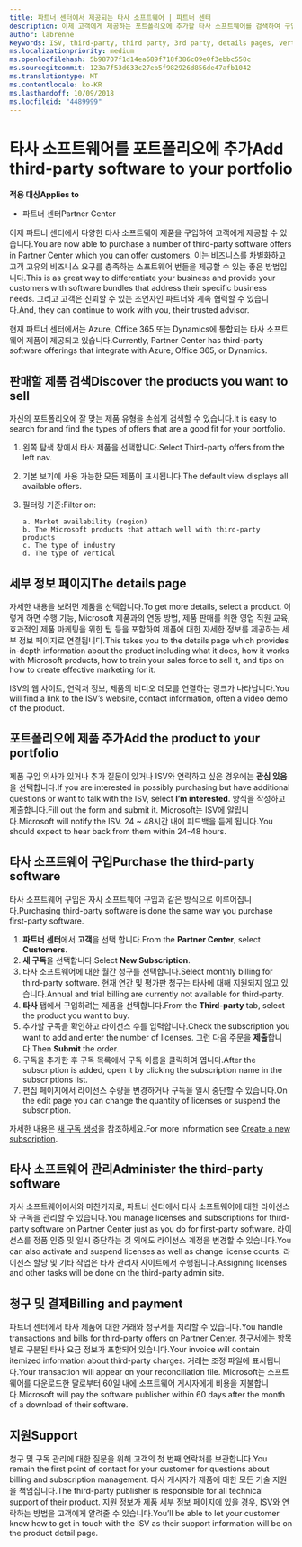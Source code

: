 ```yaml
---
title: 파트너 센터에서 제공되는 타사 소프트웨어 | 파트너 센터
description: 이제 고객에게 제공하는 포트폴리오에 추가할 타사 소프트웨어를 검색하여 구입할 수 있습니다.
author: labrenne
Keywords: ISV, third-party, third party, 3rd party, details pages, vertical software, software publisher
ms.localizationpriority: medium
ms.openlocfilehash: 5b98707f1d14ea689f718f386c09e0f3ebbc558c
ms.sourcegitcommit: 123a7f53d633c27eb5f982926d856de47afb1042
ms.translationtype: MT
ms.contentlocale: ko-KR
ms.lasthandoff: 10/09/2018
ms.locfileid: "4489999"
---
```

# <a name="add-third-party-software-to-your-portfolio"></a><span data-ttu-id="caa65-103">타사 소프트웨어를 포트폴리오에 추가</span><span class="sxs-lookup"><span data-stu-id="caa65-103">Add third-party software to your portfolio</span></span>

**<span data-ttu-id="caa65-104">적용 대상</span><span class="sxs-lookup"><span data-stu-id="caa65-104">Applies to</span></span>** 

- <span data-ttu-id="caa65-105">파트너 센터</span><span class="sxs-lookup"><span data-stu-id="caa65-105">Partner Center</span></span>


<span data-ttu-id="caa65-106">이제 파트너 센터에서 다양한 타사 소프트웨어 제품을 구입하여 고객에게 제공할 수 있습니다.</span><span class="sxs-lookup"><span data-stu-id="caa65-106">You are now able to purchase a number of third-party software offers in Partner Center which you can offer customers.</span></span> <span data-ttu-id="caa65-107">이는 비즈니스를 차별화하고 고객 고유의 비즈니스 요구를 충족하는 소프트웨어 번들을 제공할 수 있는 좋은 방법입니다.</span><span class="sxs-lookup"><span data-stu-id="caa65-107">This is as great way to differentiate your business and provide your customers with software bundles that address their specific business needs.</span></span> <span data-ttu-id="caa65-108">그리고 고객은 신뢰할 수 있는 조언자인 파트너와 계속 협력할 수 있습니다.</span><span class="sxs-lookup"><span data-stu-id="caa65-108">And, they can continue to work with you, their trusted advisor.</span></span>

<span data-ttu-id="caa65-109">현재 파트너 센터에서는 Azure, Office 365 또는 Dynamics에 통합되는 타사 소프트웨어 제품이 제공되고 있습니다.</span><span class="sxs-lookup"><span data-stu-id="caa65-109">Currently, Partner Center has third-party software offerings that integrate with Azure, Office 365, or Dynamics.</span></span>

## <a name="discover-the-products-you-want-to-sell"></a><span data-ttu-id="caa65-110">판매할 제품 검색</span><span class="sxs-lookup"><span data-stu-id="caa65-110">Discover the products you want to sell</span></span>

<span data-ttu-id="caa65-111">자신의 포트폴리오에 잘 맞는 제품 유형을 손쉽게 검색할 수 있습니다.</span><span class="sxs-lookup"><span data-stu-id="caa65-111">It is easy to search for and find the types of offers that are a good fit for your portfolio.</span></span> 
1.  <span data-ttu-id="caa65-112">왼쪽 탐색 창에서 타사 제품을 선택합니다.</span><span class="sxs-lookup"><span data-stu-id="caa65-112">Select Third-party offers from the left nav.</span></span> 
2.  <span data-ttu-id="caa65-113">기본 보기에 사용 가능한 모든 제품이 표시됩니다.</span><span class="sxs-lookup"><span data-stu-id="caa65-113">The default view displays all available offers.</span></span> 
3.  <span data-ttu-id="caa65-114">필터링 기준:</span><span class="sxs-lookup"><span data-stu-id="caa65-114">Filter on:</span></span>

        a. Market availability (region) 
        b. The Microsoft products that attach well with third-party products  
        c. The type of industry 
        d. The type of vertical 

## <a name="the-details-page"></a><span data-ttu-id="caa65-115">세부 정보 페이지</span><span class="sxs-lookup"><span data-stu-id="caa65-115">The details page</span></span>

<span data-ttu-id="caa65-116">자세한 내용을 보려면 제품을 선택합니다.</span><span class="sxs-lookup"><span data-stu-id="caa65-116">To get more details, select a product.</span></span> <span data-ttu-id="caa65-117">이렇게 하면 수행 기능, Microsoft 제품과의 연동 방법, 제품 판매를 위한 영업 직원 교육, 효과적인 제품 마케팅을 위한 팁 등을 포함하여 제품에 대한 자세한 정보를 제공하는 세부 정보 페이지로 연결됩니다.</span><span class="sxs-lookup"><span data-stu-id="caa65-117">This takes you to the details page which provides in-depth information about the product including what it does, how it works with Microsoft products, how to train your sales force to sell it, and tips on how to create effective marketing for it.</span></span> 

<span data-ttu-id="caa65-118">ISV의 웹 사이트, 연락처 정보, 제품의 비디오 데모를 연결하는 링크가 나타납니다.</span><span class="sxs-lookup"><span data-stu-id="caa65-118">You will find a link to the ISV’s website, contact information, often a video demo of the product.</span></span> 

## <a name="add-the-product-to-your-portfolio"></a><span data-ttu-id="caa65-119">포트폴리오에 제품 추가</span><span class="sxs-lookup"><span data-stu-id="caa65-119">Add the product to your portfolio</span></span>

<span data-ttu-id="caa65-120">제품 구입 의사가 있거나 추가 질문이 있거나 ISV와 연락하고 싶은 경우에는 **관심 있음**을 선택합니다.</span><span class="sxs-lookup"><span data-stu-id="caa65-120">If you are interested in possibly purchasing but have additional questions or want to talk with the ISV, select **I’m interested**.</span></span> <span data-ttu-id="caa65-121">양식을 작성하고 제출합니다.</span><span class="sxs-lookup"><span data-stu-id="caa65-121">Fill out the form and submit it.</span></span> <span data-ttu-id="caa65-122">Microsoft는 ISV에 알립니다.</span><span class="sxs-lookup"><span data-stu-id="caa65-122">Microsoft will notify the ISV.</span></span> <span data-ttu-id="caa65-123">24 ~ 48시간 내에 피드백을 듣게 됩니다.</span><span class="sxs-lookup"><span data-stu-id="caa65-123">You should expect to hear back from them within 24-48 hours.</span></span> 

## <a name="purchase-the-third-party-software"></a><span data-ttu-id="caa65-124">타사 소프트웨어 구입</span><span class="sxs-lookup"><span data-stu-id="caa65-124">Purchase the third-party software</span></span>

<span data-ttu-id="caa65-125">타사 소프트웨어 구입은 자사 소프트웨어 구입과 같은 방식으로 이루어집니다.</span><span class="sxs-lookup"><span data-stu-id="caa65-125">Purchasing third-party software is done the same way you purchase first-party software.</span></span> 

1.  <span data-ttu-id="caa65-126">**파트너 센터**에서 **고객**을 선택 합니다.</span><span class="sxs-lookup"><span data-stu-id="caa65-126">From the **Partner Center**, select **Customers**.</span></span>
2.  <span data-ttu-id="caa65-127">**새 구독**을 선택합니다.</span><span class="sxs-lookup"><span data-stu-id="caa65-127">Select **New Subscription**.</span></span>
3.  <span data-ttu-id="caa65-128">타사 소프트웨어에 대한 월간 청구를 선택합니다.</span><span class="sxs-lookup"><span data-stu-id="caa65-128">Select monthly billing for third-party software.</span></span> <span data-ttu-id="caa65-129">현재 연간 및 평가판 청구는 타사에 대해 지원되지 않고 있습니다.</span><span class="sxs-lookup"><span data-stu-id="caa65-129">Annual and trial billing are currently not available for third-party.</span></span>
4.  <span data-ttu-id="caa65-130">**타사** 탭에서 구입하려는 제품을 선택합니다.</span><span class="sxs-lookup"><span data-stu-id="caa65-130">From the **Third-party** tab, select the product you want to buy.</span></span>
5.  <span data-ttu-id="caa65-131">추가할 구독을 확인하고 라이선스 수를 입력합니다.</span><span class="sxs-lookup"><span data-stu-id="caa65-131">Check the subscription you want to add and enter the number of licenses.</span></span> <span data-ttu-id="caa65-132">그런 다음 주문을 **제출**합니다.</span><span class="sxs-lookup"><span data-stu-id="caa65-132">Then **Submit** the order.</span></span>
6.  <span data-ttu-id="caa65-133">구독을 추가한 후 구독 목록에서 구독 이름을 클릭하여 엽니다.</span><span class="sxs-lookup"><span data-stu-id="caa65-133">After the subscription is added, open it by clicking the subscription name in the subscriptions list.</span></span> 
7.  <span data-ttu-id="caa65-134">편집 페이지에서 라이선스 수량을 변경하거나 구독을 일시 중단할 수 있습니다.</span><span class="sxs-lookup"><span data-stu-id="caa65-134">On the edit page you can change the quantity of licenses or suspend the subscription.</span></span>

<span data-ttu-id="caa65-135">자세한 내용은 [새 구독 생성](create-a-new-subscription.md)을 참조하세요.</span><span class="sxs-lookup"><span data-stu-id="caa65-135">For more information see [Create a new subscription](create-a-new-subscription.md).</span></span>

## <a name="administer-the-third-party-software"></a><span data-ttu-id="caa65-136">타사 소프트웨어 관리</span><span class="sxs-lookup"><span data-stu-id="caa65-136">Administer the third-party software</span></span>

<span data-ttu-id="caa65-137">자사 소프트웨어에서와 마찬가지로, 파트너 센터에서 타사 소프트웨어에 대한 라이선스와 구독을 관리할 수 있습니다.</span><span class="sxs-lookup"><span data-stu-id="caa65-137">You manage licenses and subscriptions for third-party software on Partner Center just as you do for first-party software.</span></span> <span data-ttu-id="caa65-138">라이선스를 정품 인증 및 일시 중단하는 것 외에도 라이선스 계정을 변경할 수 있습니다.</span><span class="sxs-lookup"><span data-stu-id="caa65-138">You can also activate and suspend licenses as well as change license counts.</span></span> <span data-ttu-id="caa65-139">라이선스 할당 및 기타 작업은 타사 관리자 사이트에서 수행됩니다.</span><span class="sxs-lookup"><span data-stu-id="caa65-139">Assigning licenses and other tasks will be done on the third-party admin site.</span></span>

## <a name="billing-and-payment"></a><span data-ttu-id="caa65-140">청구 및 결제</span><span class="sxs-lookup"><span data-stu-id="caa65-140">Billing and payment</span></span>

<span data-ttu-id="caa65-141">파트너 센터에서 타사 제품에 대한 거래와 청구서를 처리할 수 있습니다.</span><span class="sxs-lookup"><span data-stu-id="caa65-141">You handle transactions and bills for third-party offers on Partner Center.</span></span> <span data-ttu-id="caa65-142">청구서에는 항목별로 구분된 타사 요금 정보가 포함되어 있습니다.</span><span class="sxs-lookup"><span data-stu-id="caa65-142">Your invoice will contain itemized information about third-party charges.</span></span> <span data-ttu-id="caa65-143">거래는 조정 파일에 표시됩니다.</span><span class="sxs-lookup"><span data-stu-id="caa65-143">Your transaction will appear on your reconciliation file.</span></span> <span data-ttu-id="caa65-144">Microsoft는 소프트웨어를 다운로드한 달로부터 60일 내에 소프트웨어 게시자에게 비용을 지불합니다.</span><span class="sxs-lookup"><span data-stu-id="caa65-144">Microsoft will pay the software publisher within 60 days after the month of a download of their software.</span></span> 

## <a name="support"></a><span data-ttu-id="caa65-145">지원</span><span class="sxs-lookup"><span data-stu-id="caa65-145">Support</span></span>

<span data-ttu-id="caa65-146">청구 및 구독 관리에 대한 질문을 위해 고객의 첫 번째 연락처를 보관합니다.</span><span class="sxs-lookup"><span data-stu-id="caa65-146">You remain the first point of contact for your customer for questions about billing and subscription management.</span></span> <span data-ttu-id="caa65-147">타사 게시자가 제품에 대한 모든 기술 지원을 책임집니다.</span><span class="sxs-lookup"><span data-stu-id="caa65-147">The third-party publisher is responsible for all technical support of their product.</span></span> <span data-ttu-id="caa65-148">지원 정보가 제품 세부 정보 페이지에 있을 경우, ISV와 연락하는 방법을 고객에게 알려줄 수 있습니다.</span><span class="sxs-lookup"><span data-stu-id="caa65-148">You’ll be able to let your customer know how to get in touch with the ISV as their support information will be on the product detail page.</span></span>

